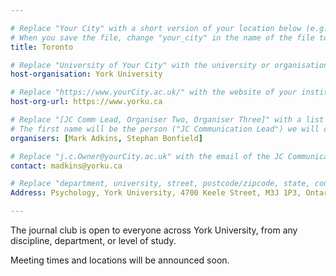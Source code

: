 ```yaml
---

# Replace "Your City" with a short version of your location below (e.g. Bristol or Singapore)
# When you save the file, change "your_city" in the name of the file to what you filled out below
title: Toronto 

# Replace "University of Your City" with the university or organisation that is hoping the journal club (e.g. University of Bristol or Nanyang Technical University)
host-organisation: York University 

# Replace "https://www.yourCity.ac.uk/" with the website of your institution
host-org-url: https://www.yorku.ca 

# Replace "[JC Comm Lead, Organiser Two, Organiser Three]" with a list of the people/person organising the journal club separated by commas 
# The first name will be the person ("JC Communication Lead") we will contact to communicate news about ReproducibiliTea 
organisers: [Mark Adkins, Stephan Bonfield] 

# Replace "j.c.Owner@yourCity.ac.uk" with the email of the JC Communication Lead
contact: madkins@yorku.ca 

# Replace "department, university, street, postcode/zipcode, state, country" with the departmental address of the JC Communication Lead (we need that to send you merchandise)
Address: Psychology, York University, 4700 Keele Street, M3J 1P3, Ontario, Canada

---
```


The journal club is open to everyone across York University, from any discipline, department, or level of study.

Meeting times and locations will be announced soon.